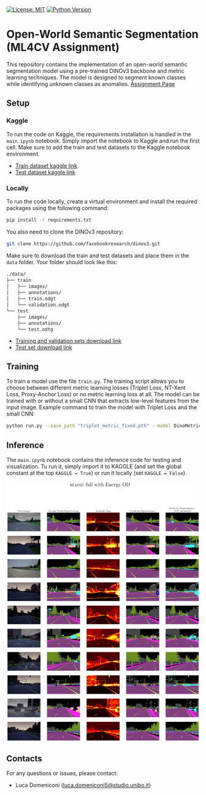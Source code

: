 <!-- Badges -->

[![License: MIT](https://img.shields.io/badge/License-MIT-yellow.svg)](https://opensource.org/licenses/MIT) [![Python Version](https://img.shields.io/badge/python-3.9%2B-blue.svg)](https://www.python.org/)

# Open-World Semantic Segmentation (ML4CV Assignment)

This repository contains the implementation of an open-world semantic segmentation model using a pre-trained DINOv3 backbone and metric learning techniques. The model is designed to segment known classes while identifying unknown classes as anomalies. [Assignment Page](https://github.com/CVLAB-Unibo/ml4cv-assignment)

## Setup

### Kaggle

To run the code on Kaggle, the requirements installation is handled in the `main.ipynb` notebook. Simply import the notebook to Kaggle and run the first cell. Make sure to add the train and test datasets to the Kaggle notebook environment.

- [Train dataset kaggle link](https://www.kaggle.com/datasets/lucadome/streethazards-train)
- [Test dataset kaggle link](https://www.kaggle.com/datasets/ginobellococco/streethazards-test)

### Locally

To run the code locally, create a virtual environment and install the required packages using the following command:

```bash
pip install -r requirements.txt
```

You also need to clone the DINOv3 repository:

```bash
git clone https://github.com/facebookresearch/dinov3.git
```

Make sure to download the train and test datasets and place them in the `data` folder. Your folder should look like this:

```
./data/
├── train
│   ├── images/
│   ├── annotations/
│   ├── train.odgt
│   └── validation.odgt
└── test
    ├── images/
    ├── annotations/
    └── test.odtg

```

- [Training and validation sets download link](https://people.eecs.berkeley.edu/~hendrycks/streethazards_train.tar)
- [Test set download link](https://people.eecs.berkeley.edu/~hendrycks/streethazards_test.tar)

## Training

To train a model use the file `train.py`. The training script allows you to choose between different metric learning losses (Triplet Loss, NT-Xent Loss, Proxy-Anchor Loss) or no metric learning loss at all. The model can be trained with or without a small CNN that extracts low-level features from the input image.
Example command to train the model with Triplet Loss and the small CNN:

```bash
python run.py --save_path "triplet_metric_fixed.pth" --model DinoMetricLearning --embedding_size 256 --loss TripletMargin --loss_weighting fixed --lambda_metric 1 --lambda_ce 1 --pixel_per_class 50 --kaggle --wandb
```

## Inference

The `main.ipynb` notebook contains the inference code for testing and visualization. Tu run it, simply import it to KAGGLE (and set the global constant at the top `KAGGLE = True`) or run it locally (set `KAGGLE = False`).

![Example Output](https://raw.githubusercontent.com/liuktc/ML4CV_Assignment/refs/heads/main/static/output.png)

## Contacts

For any questions or issues, please contact:

- Luca Domeniconi (luca.domeniconi5@studio.unibo.it)
